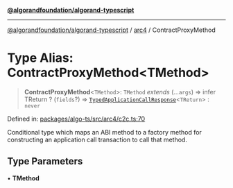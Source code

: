 [**@algorandfoundation/algorand-typescript**](../../README.md)

***

[@algorandfoundation/algorand-typescript](../../README.md) / [arc4](../README.md) / ContractProxyMethod

# Type Alias: ContractProxyMethod\<TMethod\>

> **ContractProxyMethod**\<`TMethod`\>: `TMethod` *extends* (...`args`) => infer TReturn ? (`fields`?) => [`TypedApplicationCallResponse`](TypedApplicationCallResponse.md)\<`TReturn`\> : `never`

Defined in: [packages/algo-ts/src/arc4/c2c.ts:70](https://github.com/algorandfoundation/puya-ts/blob/main/packages/algo-ts/src/arc4/c2c.ts#L70)

Conditional type which maps an ABI method to a factory method for constructing an application call transaction to call that method.

## Type Parameters

• **TMethod**
